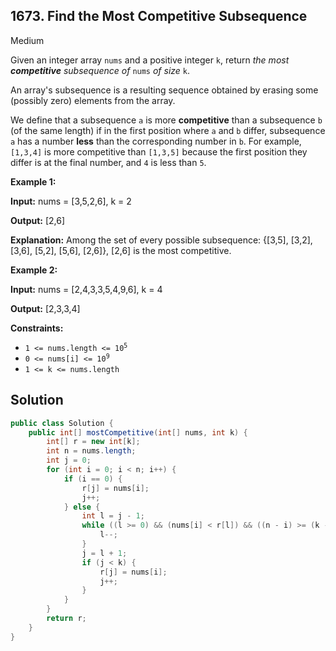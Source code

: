 ## 1673\. Find the Most Competitive Subsequence

Medium

Given an integer array `nums` and a positive integer `k`, return _the most **competitive** subsequence of_ `nums` _of size_ `k`.

An array's subsequence is a resulting sequence obtained by erasing some (possibly zero) elements from the array.

We define that a subsequence `a` is more **competitive** than a subsequence `b` (of the same length) if in the first position where `a` and `b` differ, subsequence `a` has a number **less** than the corresponding number in `b`. For example, `[1,3,4]` is more competitive than `[1,3,5]` because the first position they differ is at the final number, and `4` is less than `5`.

**Example 1:**

**Input:** nums = [3,5,2,6], k = 2

**Output:** [2,6]

**Explanation:** Among the set of every possible subsequence: {[3,5], [3,2], [3,6], [5,2], [5,6], [2,6]}, [2,6] is the most competitive.

**Example 2:**

**Input:** nums = [2,4,3,3,5,4,9,6], k = 4

**Output:** [2,3,3,4]

**Constraints:**

*   <code>1 <= nums.length <= 10<sup>5</sup></code>
*   <code>0 <= nums[i] <= 10<sup>9</sup></code>
*   `1 <= k <= nums.length`

## Solution

```java
public class Solution {
    public int[] mostCompetitive(int[] nums, int k) {
        int[] r = new int[k];
        int n = nums.length;
        int j = 0;
        for (int i = 0; i < n; i++) {
            if (i == 0) {
                r[j] = nums[i];
                j++;
            } else {
                int l = j - 1;
                while ((l >= 0) && (nums[i] < r[l]) && ((n - i) >= (k - l))) {
                    l--;
                }
                j = l + 1;
                if (j < k) {
                    r[j] = nums[i];
                    j++;
                }
            }
        }
        return r;
    }
}
```